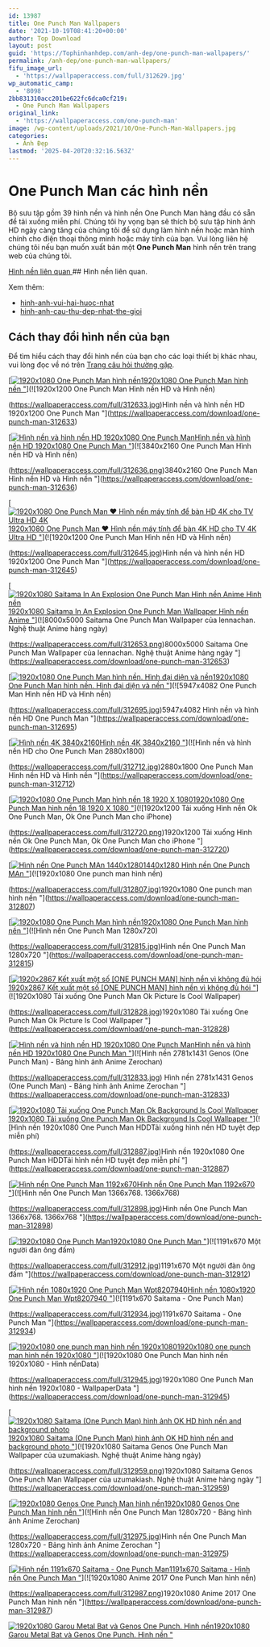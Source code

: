 ```yaml
---
id: 13987
title: One Punch Man Wallpapers
date: '2021-10-19T08:41:20+00:00'
author: Top Download
layout: post
guid: 'https://Tophinhanhdep.com/anh-dep/one-punch-man-wallpapers/'
permalink: /anh-dep/one-punch-man-wallpapers/
fifu_image_url:
  - 'https://wallpaperaccess.com/full/312629.jpg'
wp_automatic_camp:
  - '8098'
2bb831310acc201be622fc6dca0cf219:
  - One Punch Man Wallpapers
original_link:
  - 'https://wallpaperaccess.com/one-punch-man'
image: /wp-content/uploads/2021/10/One-Punch-Man-Wallpapers.jpg
categories:
  - Ảnh Đẹp
lastmod: '2025-04-20T20:32:16.563Z'
---
```

# One Punch Man các hình nền

Bộ sưu tập gồm 39 hình nền và hình nền One Punch Man hàng đầu có sẵn để tải xuống miễn phí. Chúng tôi hy vọng bạn sẽ thích bộ sưu tập hình ảnh HD ngày càng tăng của chúng tôi để sử dụng làm hình nền hoặc màn hình chính cho điện thoại thông minh hoặc máy tính của bạn. Vui lòng liên hệ chúng tôi nếu bạn muốn xuất bản một **One Punch Man** hình nền trên trang web của chúng tôi.

[Hình nền liên quan ](#related) ## Hình nền liên quan.

   
 Xem thêm:

   
- [hinh-anh-vui-hai-huoc-nhat](https://tophinhanhdep.com/anh-hai-huoc/hinh-anh-vui-hai-huoc-nhat/)
- [hinh-anh-cau-thu-dep-nhat-the-gioi](https://tophinhanhdep.com/anh-dep/hinh-anh-cau-thu-dep-nhat-the-gioi/)

## Cách thay đổi hình nền của bạn

Để tìm hiểu cách thay đổi hình nền của bạn cho các loại thiết bị khác nhau, vui lòng đọc về nó trên [Trang câu hỏi thường gặp](https://tophinhanhdep.com/faq/).

  
[[![1920x1080 One Punch Man hình nền](https://wallpaperaccess.com/full/312629.jpg)1920x1080 One Punch Man hình nền "](https://wallpaperaccess.com/download/one-punch-man-312629)](![1920x1200 One Punch Man Hình nền HD và Hình nền)

(https://wallpaperaccess.com/full/312633.jpg)Hình nền và hình nền HD 1920x1200 One Punch Man "](https://wallpaperaccess.com/download/one-punch-man-312633)

[[![Hình nền và hình nền HD 1920x1080 One Punch Man](https://wallpaperaccess.com/full/312635.jpg)Hình nền và hình nền HD 1920x1080 One Punch Man "](https://wallpaperaccess.com/download/one-punch-man-312635)](![3840x2160 One Punch Man Hình nền HD và Hình nền)

(https://wallpaperaccess.com/full/312636.png)3840x2160 One Punch Man Hình nền HD và Hình nền "](https://wallpaperaccess.com/download/one-punch-man-312636)

[[![1920x1080 One Punch Man ❤ Hình nền máy tính để bàn HD 4K cho TV Ultra HD 4K](https://wallpaperaccess.com/full/312638.jpg)1920x1080 One Punch Man ❤ Hình nền máy tính để bàn 4K HD cho TV 4K Ultra HD "](https://wallpaperaccess.com/download/one-punch-man-312638)](![1920x1200 One Punch Man Hình nền HD và Hình nền)

(https://wallpaperaccess.com/full/312645.jpg)Hình nền và hình nền HD 1920x1200 One Punch Man "](https://wallpaperaccess.com/download/one-punch-man-312645)

[[![1920x1080 Saitama In An Explosion One Punch Man Hình nền Anime Hình nền](https://wallpaperaccess.com/full/312648.jpg)1920x1080 Saitama In An Explosion One Punch Man Wallpaper Hình nền Anime "](https://wallpaperaccess.com/download/one-punch-man-312648)](![8000x5000 Saitama One Punch Man Wallpaper của lennachan.  Nghệ thuật Anime hàng ngày)

(https://wallpaperaccess.com/full/312653.png)8000x5000 Saitama One Punch Man Wallpaper của lennachan. Nghệ thuật Anime hàng ngày "](https://wallpaperaccess.com/download/one-punch-man-312653)

[[![1920x1080 One Punch Man hình nền.  Hình đại diện và nền](https://wallpaperaccess.com/full/312687.jpg)1920x1080 One Punch Man hình nền. Hình đại diện và nền "](https://wallpaperaccess.com/download/one-punch-man-312687)](![5947x4082 One Punch Man Hình nền HD và Hình nền)

(https://wallpaperaccess.com/full/312695.jpg)5947x4082 Hình nền và hình nền HD One Punch Man "](https://wallpaperaccess.com/download/one-punch-man-312695)

[[![Hình nền 4K 3840x2160](https://wallpaperaccess.com/full/312709.png)Hình nền 4K 3840x2160 "](https://wallpaperaccess.com/download/one-punch-man-312709)](![Hình nền và hình nền HD cho One Punch Man 2880x1800)

(https://wallpaperaccess.com/full/312712.jpg)2880x1800 One Punch Man Hình nền HD và Hình nền "](https://wallpaperaccess.com/download/one-punch-man-312712)

[[![1920x1080 One Punch Man hình nền 18 1920 X 1080](https://wallpaperaccess.com/full/312716.jpg)1920x1080 One Punch Man hình nền 18 1920 X 1080 "](https://wallpaperaccess.com/download/one-punch-man-312716)](![1920x1200 Tải xuống Hình nền Ok One Punch Man, Ok One Punch Man cho iPhone)

(https://wallpaperaccess.com/full/312720.png)1920x1200 Tải xuống Hình nền Ok One Punch Man, Ok One Punch Man cho iPhone "](https://wallpaperaccess.com/download/one-punch-man-312720)

[[![Hình nền One Punch MAn 1440x1280](https://wallpaperaccess.com/full/312729.jpg)1440x1280 Hình nền One Punch MAn "](https://wallpaperaccess.com/download/one-punch-man-312729)](![1920x1080 One punch man hình nền)

(https://wallpaperaccess.com/full/312807.jpg)1920x1080 One punch man hình nền "](https://wallpaperaccess.com/download/one-punch-man-312807)

[[![1920x1080 One Punch Man hình nền](https://wallpaperaccess.com/full/312811.jpg)1920x1080 One Punch Man hình nền "](https://wallpaperaccess.com/download/one-punch-man-312811)](![Hình nền One Punch Man 1280x720)

(https://wallpaperaccess.com/full/312815.jpg)Hình nền One Punch Man 1280x720 "](https://wallpaperaccess.com/download/one-punch-man-312815)

[[![1920x2867 Kết xuất một số [ONE PUNCH MAN] hình nền vì không đủ hói](https://wallpaperaccess.com/full/312820.jpg)1920x2867 Kết xuất một số \[ONE PUNCH MAN\] hình nền vì không đủ hói "](https://wallpaperaccess.com/download/one-punch-man-312820)](![1920x1080 Tải xuống One Punch Man Ok Picture Is Cool Wallpaper)

(https://wallpaperaccess.com/full/312828.jpg)1920x1080 Tải xuống One Punch Man Ok Picture Is Cool Wallpaper "](https://wallpaperaccess.com/download/one-punch-man-312828)

[[![Hình nền và hình nền HD 1920x1080 One Punch Man](https://wallpaperaccess.com/full/312831.jpg)Hình nền và hình nền HD 1920x1080 One Punch Man "](https://wallpaperaccess.com/download/one-punch-man-312831)](![Hình nền 2781x1431 Genos (One Punch Man) - Bảng hình ảnh Anime Zerochan)

(https://wallpaperaccess.com/full/312833.jpg) Hình nền 2781x1431 Genos (One Punch Man) - Bảng hình ảnh Anime Zerochan "](https://wallpaperaccess.com/download/one-punch-man-312833)

[[![1920x1080 Tải xuống One Punch Man Ok Background Is Cool Wallpaper](https://wallpaperaccess.com/full/312886.jpg)1920x1080 Tải xuống One Punch Man Ok Background Is Cool Wallpaper "](https://wallpaperaccess.com/download/one-punch-man-312886)](![Hình nền 1920x1080 One Punch Man HDDTải xuống hình nền HD tuyệt đẹp miễn phí)

(https://wallpaperaccess.com/full/312887.jpg)Hình nền 1920x1080 One Punch Man HDDTải hình nền HD tuyệt đẹp miễn phí "](https://wallpaperaccess.com/download/one-punch-man-312887)

[[![Hình nền One Punch Man 1192x670](https://wallpaperaccess.com/full/312890.jpg)Hình nền One Punch Man 1192x670 "](https://wallpaperaccess.com/download/one-punch-man-312890)](![Hình nền One Punch Man 1366x768.  1366x768)

(https://wallpaperaccess.com/full/312898.jpg)Hình nền One Punch Man 1366x768. 1366x768 "](https://wallpaperaccess.com/download/one-punch-man-312898)

[[![1920x1080 One Punch Man](https://wallpaperaccess.com/full/312910.jpg)1920x1080 One Punch Man "](https://wallpaperaccess.com/download/one-punch-man-312910)](![1191x670 Một người đàn ông đấm)

(https://wallpaperaccess.com/full/312912.jpg)1191x670 Một người đàn ông đấm "](https://wallpaperaccess.com/download/one-punch-man-312912)

[[![Hình nền 1080x1920 One Punch Man Wpt8207940](https://wallpaperaccess.com/full/312930.png)Hình nền 1080x1920 One Punch Man Wpt8207940 "](https://wallpaperaccess.com/download/one-punch-man-312930)](![1191x670 Saitama - One Punch Man)

(https://wallpaperaccess.com/full/312934.jpg)1191x670 Saitama - One Punch Man "](https://wallpaperaccess.com/download/one-punch-man-312934)

[[![1920x1080 one punch man hình nền 1920x1080](https://wallpaperaccess.com/full/312942.jpg)1920x1080 one punch man hình nền 1920x1080 "](https://wallpaperaccess.com/download/one-punch-man-312942)](![1920x1080 One Punch Man hình nền 1920x1080 - Hình nềnData)

(https://wallpaperaccess.com/full/312945.jpg)1920x1080 One Punch Man hình nền 1920x1080 - WallpaperData "](https://wallpaperaccess.com/download/one-punch-man-312945)

[[![1920x1080 Saitama (One Punch Man) hình ảnh OK HD hình nền and background photo](https://wallpaperaccess.com/full/312949.png)1920x1080 Saitama (One Punch Man) hình ảnh OK HD hình nền and background photo "](https://wallpaperaccess.com/download/one-punch-man-312949)](![1920x1080 Saitama Genos One Punch Man Wallpaper của uzumakiash.  Nghệ thuật Anime hàng ngày)

(https://wallpaperaccess.com/full/312959.png)1920x1080 Saitama Genos One Punch Man Wallpaper của uzumakiash. Nghệ thuật Anime hàng ngày "](https://wallpaperaccess.com/download/one-punch-man-312959)

[[![1920x1080 Genos One Punch Man hình nền](https://wallpaperaccess.com/full/312961.jpg)1920x1080 Genos One Punch Man hình nền "](https://wallpaperaccess.com/download/one-punch-man-312961)](![Hình nền One Punch Man 1280x720 - Bảng hình ảnh Anime Zerochan)

(https://wallpaperaccess.com/full/312975.jpg)Hình nền One Punch Man 1280x720 - Bảng hình ảnh Anime Zerochan "](https://wallpaperaccess.com/download/one-punch-man-312975)

[[![Hình nền 1191x670 Saitama - One Punch Man](https://wallpaperaccess.com/full/312979.jpg)1191x670 Saitama - Hình nền One Punch Man "](https://wallpaperaccess.com/download/one-punch-man-312979)](![1920x1080 Anime 2017 One Punch Man hình nền)

(https://wallpaperaccess.com/full/312987.png)1920x1080 Anime 2017 One Punch Man hình nền "](https://wallpaperaccess.com/download/one-punch-man-312987)

[![1920x1080 Garou Metal Bat và Genos One Punch.  Hình nền](https://wallpaperaccess.com/full/312997.jpg)1920x1080 Garou Metal Bat và Genos One Punch. Hình nền "](https://wallpaperaccess.com/download/one-punch-man-312997)
